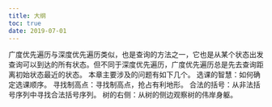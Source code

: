 ```yaml
---
title: 大纲
toc: true
date: 2019-07-01
---
```

广度优先遍历与深度优先遍历类似，也是查询的方法之一，它也是从某个状态出发查询可以到达的所有状态。但不同于深度优先遍历，广度优先遍历总是先去查询距离初始状态最近的状态。
本章主要涉及的问题有如下几个。
选课的智慧：如何确定选课顺序。
寻找制高点：寻找制高点，抢占有利地形。
合法的括号：从非法括号序列中寻找合法括号序列。
树的右侧：从树的侧边观察树的伟岸身躯。
